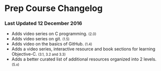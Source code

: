 # Prep Course Changelog

### Last Updated 12 December 2016

* Adds video series on C programming. <small>(2.0)</small>
* Adds video series on git. <small>(1.5)</small>
* Adds video on the basics of GitHub. <small>(1.4)</small>
* Adds a video series, interactive resource and book sections for learning Objective-C. <small>(3.1, 3.2 and 3.3)</small>
* Adds a better curated list of additional resources organized into 2 levels. <small>(5.x)</small>


